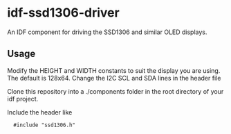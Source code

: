 # idf-ssd1306-driver

An IDF component for driving the SSD1306 and similar OLED displays.

## Usage

Modify the HEIGHT and WIDTH constants to suit the display you are using. The default is 128x64.
Change the I2C SCL and SDA lines in the header file 

Clone this repository into a ./components folder in the root directory of your idf project.

Include the header like
```
  #include "ssd1306.h"
```

